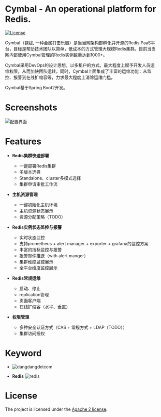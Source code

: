 # Cymbal - An operational platform for Redis.

[![License](https://img.shields.io/badge/License-Apache%202.0-blue.svg)](https://opensource.org/licenses/Apache-2.0)

Cymbal（铙钹, 一种金属打击乐器）是当当网架构部孵化并开源的Redis PaaS平台，目标是帮助技术团队以简单，低成本的方式管理大规模Redis集群。目前当当网内部使用Cymbal管理的Redis实例数量达到1000+。

Cymbal采用DevOps的设计思想，以多租户的方式，最大程度上赋予开发人员运维权限，从而加快团队运转。同时，Cymbal上面集成了丰富的运维功能：从监控、报警到在线扩缩容等，力求最大程度上消除运维门槛。

Cymbal基于Spring Boot2开发。

# Screenshots

![配置界面](https://github.com/dangdangdotcom/cymbal/blob/master/doc/images/cymbal-cluster-screenshot.png?raw=true)

# Features

* **Redis集群快速部署**
  * 一键部署Redis集群
  * 多版本选择
  * Standalone、cluster多模式选择
  * 集群申请审批工作流

* **主机资源管理**
  * 一键初始化主机环境
  * 主机资源状态展示
  * 资源分配策略（TODO）

* **Redis实例状态监控与报警**
  * 实时状态监控
  * 支持prometheus + alert manager + exporter + grafana的监控方案
  * 丰富的指标监控与报警
  * 报警邮件推送（with alert manger）
  * 集群维度监控展示
  * 全平台维度监控展示

* **Redis常规运维**
  * 启动、停止
  * replication管理
  * 页面客户端
  * 在线扩缩容（水平、垂直）

* **权限管理**
  * 多种安全认证方式（CAS + 常规方式 + LDAP（TODO））
  * 集群访问授权
  
# Keyword

* ![dangdangdotcom](http://img61.ddimg.cn/upload_img/00405/luyi/DDlogoNEW.gif)

* **Redis** ![redis](https://redis.io/images/redis-white.png)

# License
The project is licensed under the [Apache 2 license](https://github.com/ctripcorp/apollo/blob/master/LICENSE).